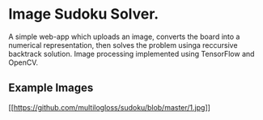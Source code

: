 # Image Sudoku Solver.

A simple web-app which uploads an image, converts the board into a numerical representation, then solves the problem usinga reccursive backtrack solution. Image processing implemented using TensorFlow and OpenCV.

## Example Images
[[https://github.com/multilogloss/sudoku/blob/master/1.jpg]]
